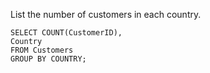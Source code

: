 List the number of customers in each country.

    SELECT COUNT(CustomerID),
    Country
    FROM Customers
    GROUP BY COUNTRY;
